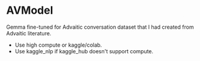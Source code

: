 # AVModel
Gemma fine-tuned for Advaitic conversation dataset that I had created from Advaitic literature.

* Use high compute or kaggle/colab.
* Use kaggle_nlp if kaggle_hub doesn't support compute. 
